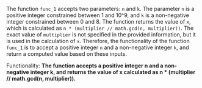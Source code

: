 The function `func_1` accepts two parameters: `n` and `k`. The parameter `n` is a positive integer constrained between 1 and 10^9, and `k` is a non-negative integer constrained between 0 and 8. The function returns the value of `x`, which is calculated as `n * (multiplier // math.gcd(n, multiplier))`. The exact value of `multiplier` is not specified in the provided information, but it is used in the calculation of `x`. Therefore, the functionality of the function `func_1` is to accept a positive integer `n` and a non-negative integer `k`, and return a computed value based on these inputs. 

Functionality: **The function accepts a positive integer n and a non-negative integer k, and returns the value of x calculated as n * (multiplier // math.gcd(n, multiplier)).**